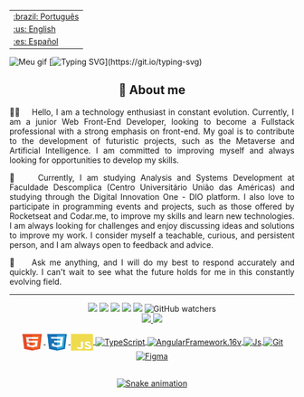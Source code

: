 <table align="right">
 <tr><td><a href="https://github.com/Guilherme-Espinosa/Guilherme-Espinosa/blob/main/README.md">:brazil: Português</a></td></tr> 
 <tr><td><a href="https://github.com/Guilherme-Espinosa/Guilherme-Espinosa/blob/main/README-en.md">:us: English</a></td></tr>
 <tr><td><a href="https://github.com/Guilherme-Espinosa/Guilherme-Espinosa/blob/main/README-es.md">:es: Español</a></td></tr>
</table>

![Meu gif](https://user-images.githubusercontent.com/105338579/188969238-ee3b2810-e610-4681-98a6-0ab00027df7c.gif) [![Typing SVG](https://readme-typing-svg.demolab.com?font=roboto+nono&size=21&pause=1000&color=42C920&width=435&lines=Hi%2C+my+name+is+Guilherme+Espinosa.;Welcome+to+my+profile!)](https://git.io/typing-svg)

<article align="justify">
	<h1 align="center">🚀 About me</h1>
	<p align="justify">
	👩‍💻&nbsp;&nbsp;&nbsp;&nbsp;Hello, I am a technology enthusiast in constant evolution. Currently, I am a junior Web Front-End Developer, looking to become a Fullstack professional with a strong emphasis on front-end. My goal is to contribute to the development of futuristic projects, such as the Metaverse and Artificial Intelligence. I am committed to improving myself and always looking for opportunities to develop my skills.
	</p>
	<p align="justify">
	🧠&nbsp;&nbsp;&nbsp;&nbsp;Currently, I am studying Analysis and Systems Development at Faculdade Descomplica (Centro Universitário União das Américas) and studying through the Digital Innovation One - DIO platform. I also love to participate in programming events and projects, such as those offered by Rocketseat and Codar.me, to improve my skills and learn new technologies. I am always looking for challenges and enjoy discussing ideas and solutions to improve my work. I consider myself a teachable, curious, and persistent person, and I am always open to feedback and advice.
	</p>
	<p align="justify">
	🤔&nbsp;&nbsp;&nbsp;&nbsp;Ask me anything, and I will do my best to respond accurately and quickly. I can't wait to see what the future holds for me in this constantly evolving field.
</p>
</article>

---

<!-- Social network -->

<div align="center"> 
	<a href="https://www.linkedin.com/in/guilherme-espinosa/" target="_blank"><img src="https://img.shields.io/badge/-LinkedIn-%230077B5?style=for-the-badge&logo=linkedin&logoColor=white" target="_blank"></a> 
	<a href="https://www.instagram.com/guilherme.espinosa/" target="_blank"><img src="https://img.shields.io/badge/-Instagram-%23E4405F?style=for-the-badge&logo=instagram&logoColor=white" target="_blank"></a> 
	<a href="https://www.youtube.com/GuilhermeEspinosa" target="_blank"><img src="https://img.shields.io/badge/YouTube-FF0000?style=for-the-badge&logo=youtube&logoColor=white" target="_blank"></a>
	<a href ="mailto:luiz5913.01@gmail.com"><img src="https://img.shields.io/badge/-Email-%23333?style=for-the-badge&logo=gmail&logoColor=white" target="_blank"></a>
	<a href="https://twitter.com/dev_espinosa" target="_blank"><img src="https://img.shields.io/twitter/follow/dev_espinosa?style=for-the-badge" target="_blank"></a>
	<img alt="GitHub watchers" src="https://img.shields.io/github/watchers/Guilherme-Espinosa/Guilherme-Espinosa?color=green&style=for-the-badge">
</div>

<!-- Vercel Stats -->

<div align="center">
  <a href="https://github.com/Guilherme-Espinosa">
  <img height="160em" src="https://github-readme-stats.vercel.app/api?username=Guilherme-Espinosa&show_icons=true&theme=transparent&include_all_commits=true&count_private=true"/>
  <img height="160em" src="https://github-readme-stats.vercel.app/api/top-langs/?username=Guilherme-Espinosa&layout=compact&langs_count=6&theme=transparent"/>
</div>

<!-- DevIcons -->

<div align="center" style="display: inline_block"><br>
	<img align="center" alt="HTML" height="30" width="40" src="https://raw.githubusercontent.com/devicons/devicon/master/icons/html5/html5-original.svg">
	  <img align="center" alt="CSS" height="30" width="40" src="https://raw.githubusercontent.com/devicons/devicon/master/icons/css3/css3-original.svg"> 
	<img align="center" alt="JavaScript" height="30" width="40" src="https://raw.githubusercontent.com/devicons/devicon/master/icons/javascript/javascript-plain.svg">
	<img align="center" alt="TypeScript" height="30" width="40"src="https://cdn.jsdelivr.net/gh/devicons/devicon/icons/typescript/typescript-original.svg"/>
	<img align="center" alt="AngularFramework.16v" height="30" width="40" src="https://cdn.jsdelivr.net/gh/devicons/devicon/icons/angularjs/angularjs-plain.svg"/>
	<img align="center" alt="Js" height="30" width="40"src="https://cdn.jsdelivr.net/gh/devicons/devicon/icons/nodejs/nodejs-original.svg"/>
	<img align="center" alt="Git" height="55" width="65" src="https://cdn.jsdelivr.net/gh/devicons/devicon/icons/git/git-plain-wordmark.svg"/>
	<img align="center" alt="Figma" height="30" width="40"src="https://cdn.jsdelivr.net/gh/devicons/devicon/icons/figma/figma-original.svg"/>
</div>
<br>
<!--  -->

<div align="center"> 
 
  ![Snake animation](https://github.com/Guilherme-Espinosa/Guilherme-Espinosa/blob/output/github-contribution-grid-snake.svg)

</div>